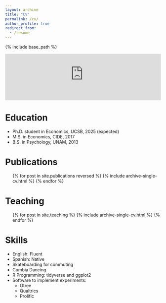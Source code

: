 ```yaml
---
layout: archive
title: "CV"
permalink: /cv/
author_profile: true
redirect_from:
  - /resume
---
```


{% include base_path %}


<embed src="https://dariotrujanoochoa.github.io/files/CV_short_DarioTrujanoOchoa.pdf" type="application/pdf" width="100%" />

Education
======
* Ph.D. student in Economics, UCSB, 2025 (expected)
* M.S. in Economics, CIDE, 2017
* B.S. in Psychology, UNAM, 2013

Publications
======
  <ul>
    {% for post in site.publications reversed %}
      {% include archive-single-cv.html %}
    {% endfor %}
  </ul>

Teaching
======
<ul>
    {% for post in site.teaching %}
        {% include archive-single-cv.html %}
    {% endfor %}
</ul>

Skills
======
* English: Fluent
* Spanish: Native
* Skateboarding for commuting
* Cumbia Dancing
* R Programming: tidyverse and ggplot2
* Software to implement experiments:
  * Otree
  * Qualtrics
  * Prolific

